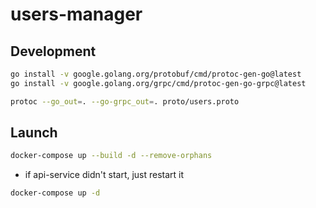 # users-manager

## Development

```bash
go install -v google.golang.org/protobuf/cmd/protoc-gen-go@latest
go install -v google.golang.org/grpc/cmd/protoc-gen-go-grpc@latest

protoc --go_out=. --go-grpc_out=. proto/users.proto
```
## Launch

```bash
docker-compose up --build -d --remove-orphans
```

* if api-service didn't start, just restart it
```bash
docker-compose up -d
```
